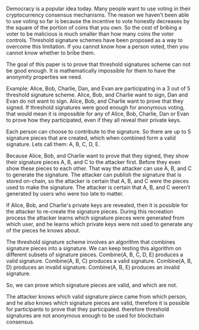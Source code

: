 Democracy is a popular idea today. Many people want to use voting in their cryptocurrency consensus mechanisms.
The reason we haven't been able to use voting so far is because the incentive to vote honestly decreases by the square of the portion of coins that you own. So the cost of bribing a voter to be malicious is much smaller than how many coins the voter controls.
Threshold signature schemes have been proposed as a way to overcome this limitation. If you cannot know how a person voted, then you cannot know whether to bribe them.

The goal of this paper is to prove that threshold signatures scheme can not be good enough.
It is mathematically impossible for them to have the anonymity properties we need.

Example: Alice, Bob, Charlie, Dan, and Evan are participating in a 3 out of 5 threshold signature scheme. Alice, Bob, and Charlie want to sign, Dan and Evan do not want to sign. Alice, Bob, and Charlie want to prove that they signed.
If threshold signatures were good enough for anonymous voting, that would mean it is impossible for any of Alice, Bob, Charlie, Dan or Evan to prove how they participated, even if they all reveal their private keys.

Each person can choose to contribute to the signature. So there are up to 5 signature pieces that are created, which when combined form a valid signature. Lets call them: A, B, C, D, E.

Because Alice, Bob, and Charlie want to prove that they signed, they show their signature pieces A, B, and C to the attacker first. Before they even show these pieces to each other.
That way the attacker can use A, B, and C to generate the signature. The attacker can publish the signature that is stored on-chain, so the attacker is certain that A, B, and C were the pieces used to make the signature. The attacker is certain that A, B, and C weren't generated by users who were too late to matter. 

If Alice, Bob, and Charlie's private keys are revealed, then it is possible for the attacker to re-create the signature pieces. During this recreation process the attacker learns which signature pieces were generated from which user, and he learns which private keys were not used to generate any of the pieces he knows about.

The threshold signature scheme involves an algorithm that combines signature pieces into a signature.
We can keep testing this algorithm on different subsets of signature pieces.
Combine(A, B, C, D, E) produces a valid signature.
Combine(A, B, C) produces a valid signature.
Combine(A, B, D) produces an invalid signature.
Combine(A, B, E) produces an invalid signature.

So, we can prove which signature pieces are valid, and which are not.

The attacker knows which valid signature piece came from which person,
and he also knows which signature pieces are valid,
therefore it is possible for participants to prove that they participated.
therefore threshold signatures are not anonymous enough to be used for blockchain consensus.